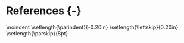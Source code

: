 # References {-}

<!--



This manually sets the header for this unnumbered chapter.
\markboth{References}{References}

\singlespacing
\sloppy

-->

\noindent
\setlength{\parindent}{-0.20in}
\setlength{\leftskip}{0.20in}
\setlength{\parskip}{8pt}
